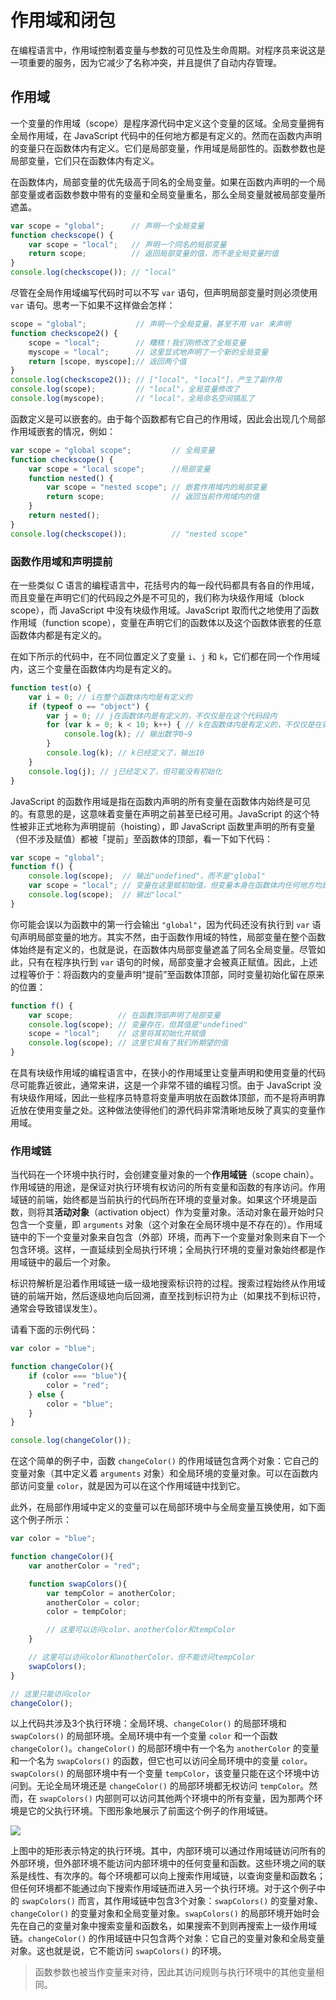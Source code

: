 # 作用域和闭包

在编程语言中，作用域控制着变量与参数的可见性及生命周期。对程序员来说这是一项重要的服务，因为它减少了名称冲突，并且提供了自动内存管理。

## 作用域

一个变量的作用域（scope）是程序源代码中定义这个变量的区域。全局变量拥有全局作用域，在 JavaScript 代码中的任何地方都是有定义的。然而在函数内声明的变量只在函数体内有定义。它们是局部变量，作用域是局部性的。函数参数也是局部变量，它们只在函数体内有定义。

在函数体内，局部变量的优先级高于同名的全局变量。如果在函数内声明的一个局部变量或者函数参数中带有的变量和全局变量重名，那么全局变量就被局部变量所遮盖。

```javascript
var scope = "global";      // 声明一个全局变量
function checkscope() {
    var scope = "local";   // 声明一个同名的局部变量
    return scope;          // 返回局部变量的值，而不是全局变量的值
}
console.log(checkscope()); // "local"
```

尽管在全局作用域编写代码时可以不写 `var` 语句，但声明局部变量时则必须使用 `var` 语句。思考一下如果不这样做会怎样：

```javascript
scope = "global";           // 声明一个全局变量，甚至不用 var 来声明
function checkscope2() {
    scope = "local";        // 糟糕！我们刚修改了全局变量
    myscope = "local";      // 这里显式地声明了一个新的全局变量
    return [scope, myscope];// 返回两个值
}
console.log(checkscope2()); // ["local", "local"]，产生了副作用
console.log(scope);         // "local"，全局变量修改了
console.log(myscope);       // "local"，全局命名空间搞乱了
```

函数定义是可以嵌套的。由于每个函数都有它自己的作用域，因此会出现几个局部作用域嵌套的情况，例如：

```javascript
var scope = "global scope";         // 全局变量
function checkscope() {
    var scope = "local scope";      //局部变量 
    function nested() {
        var scope = "nested scope"; // 嵌套作用域内的局部变量
        return scope;               // 返回当前作用域内的值
    }
    return nested();
}
console.log(checkscope());          // "nested scope"
```

### 函数作用域和声明提前

在一些类似 C 语言的编程语言中，花括号内的每一段代码都具有各自的作用域，而且变量在声明它们的代码段之外是不可见的，我们称为块级作用域（block scope），而 JavaScript 中没有块级作用域。JavaScript 取而代之地使用了函数作用域（function scope），变量在声明它们的函数体以及这个函数体嵌套的任意函数体内都是有定义的。

在如下所示的代码中，在不同位置定义了变量 `i`、`j` 和 `k`，它们都在同一个作用域内，这三个变量在函数体内均是有定义的。

```javascript
function test(o) {
    var i = 0; // i在整个函数体内均是有定义的
    if (typeof o == "object") {
        var j = 0; // j在函数体内是有定义的，不仅仅是在这个代码段内
        for (var k = 0; k < 10; k++) { // k在函数体内是有定义的，不仅仅是在循环内
            console.log(k); // 输出数字0~9
        }
        console.log(k); // k已经定义了，输出10
    }
    console.log(j); // j已经定义了，但可能没有初始化
}
```

JavaScript 的函数作用域是指在函数内声明的所有变量在函数体内始终是可见的。有意思的是，这意味着变量在声明之前甚至已经可用。JavaScript 的这个特性被非正式地称为声明提前（hoisting），即 JavaScript 函数里声明的所有变量（但不涉及赋值）都被「提前」至函数体的顶部，看一下如下代码：

```javascript
var scope = "global";
function f() {
    console.log(scope);  // 输出"undefined"，而不是"global"
    var scope = "local"; // 变量在这里赋初始值，但变量本身在函数体内任何地方均是有定义的
    console.log(scope);  // 输出"local"
}
```

你可能会误以为函数中的第一行会输出 `"global"`，因为代码还没有执行到 `var` 语句声明局部变量的地方。其实不然，由于函数作用域的特性，局部变量在整个函数体始终是有定义的，也就是说，在函数体内局部变量遮盖了同名全局变量。尽管如此，只有在程序执行到 `var` 语句的时候，局部变量才会被真正赋值。因此，上述过程等价于：将函数内的变量声明“提前”至函数体顶部，同时变量初始化留在原来的位置：

```javascript
function f() {
    var scope;          // 在函数顶部声明了局部变量
    console.log(scope); // 变量存在，但其值是"undefined"
    scope = "local";    // 这里将其初始化并赋值
    console.log(scope); // 这里它具有了我们所期望的值
}
```

在具有块级作用域的编程语言中，在狭小的作用域里让变量声明和使用变量的代码尽可能靠近彼此，通常来讲，这是一个非常不错的编程习惯。由于 JavaScript 没有块级作用域，因此一些程序员特意将变量声明放在函数体顶部，而不是将声明靠近放在使用变量之处。这种做法使得他们的源代码非常清晰地反映了真实的变量作用域。

### 作用域链

当代码在一个环境中执行时，会创建变量对象的一个**作用域链**（scope chain）。作用域链的用途，是保证对执行环境有权访问的所有变量和函数的有序访问。作用域链的前端，始终都是当前执行的代码所在环境的变量对象。如果这个环境是函数，则将其**活动对象**（activation object）作为变量对象。活动对象在最开始时只包含一个变量，即 `arguments` 对象（这个对象在全局环境中是不存在的）。作用域链中的下一个变量对象来自包含（外部）环境，而再下一个变量对象则来自下一个包含环境。这样，一直延续到全局执行环境；全局执行环境的变量对象始终都是作用域链中的最后一个对象。

标识符解析是沿着作用域链一级一级地搜索标识符的过程。搜索过程始终从作用域链的前端开始，然后逐级地向后回溯，直至找到标识符为止（如果找不到标识符，通常会导致错误发生）。

请看下面的示例代码：

```javascript
var color = "blue";

function changeColor(){
    if (color === "blue"){
        color = "red";
    } else {
        color = "blue";
    }
}

console.log(changeColor());
```

在这个简单的例子中，函数 `changeColor()` 的作用域链包含两个对象：它自己的变量对象（其中定义着 `arguments` 对象）和全局环境的变量对象。可以在函数内部访问变量 `color`，就是因为可以在这个作用域链中找到它。

此外，在局部作用域中定义的变量可以在局部环境中与全局变量互换使用，如下面这个例子所示：

```javascript
var color = "blue";

function changeColor(){
    var anotherColor = "red";

    function swapColors(){
        var tempColor = anotherColor;
        anotherColor = color;
        color = tempColor;

        // 这里可以访问color、anotherColor和tempColor
    }

    // 这里可以访问color和anotherColor，但不能访问tempColor
    swapColors();
}

// 这里只能访问color
changeColor();
```

以上代码共涉及3个执行环境：全局环境、`changeColor()` 的局部环境和 `swapColors()` 的局部环境。全局环境中有一个变量 `color` 和一个函数 `changeColor()`。`changeColor()` 的局部环境中有一个名为 `anotherColor` 的变量和一个名为 `swapColors()` 的函数，但它也可以访问全局环境中的变量 `color`。`swapColors()` 的局部环境中有一个变量 `tempColor`，该变量只能在这个环境中访问到。无论全局环境还是 `changeColor()` 的局部环境都无权访问 `tempColor`。然而，在 `swapColors()` 内部则可以访问其他两个环境中的所有变量，因为那两个环境是它的父执行环境。下图形象地展示了前面这个例子的作用域链。

![](http://qiniu.shijiajie.com/blog/javascript-lesson/2.41.jpg)

上图中的矩形表示特定的执行环境。其中，内部环境可以通过作用域链访问所有的外部环境，但外部环境不能访问内部环境中的任何变量和函数。这些环境之间的联系是线性、有次序的。每个环境都可以向上搜索作用域链，以查询变量和函数名；但任何环境都不能通过向下搜索作用域链而进入另一个执行环境。对于这个例子中的 `swapColors()` 而言，其作用域链中包含3个对象：`swapColors()` 的变量对象、`changeColor()` 的变量对象和全局变量对象。`swapColors()` 的局部环境开始时会先在自己的变量对象中搜索变量和函数名，如果搜索不到则再搜索上一级作用域链。`changeColor()` 的作用域链中只包含两个对象：它自己的变量对象和全局变量对象。这也就是说，它不能访问 `swapColors()` 的环境。

> 函数参数也被当作变量来对待，因此其访问规则与执行环境中的其他变量相同。